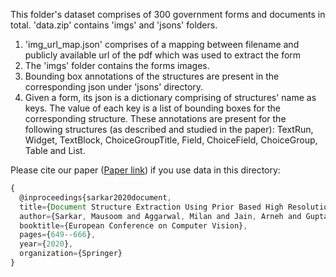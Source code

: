 This folder's dataset comprises of 300 government forms and documents in total. 'data.zip' contains 'imgs' and 'jsons' folders.

1. 'img_url_map.json' comprises of a mapping between filename and publicly available url of the pdf which was used to extract the form
2. The 'imgs' folder contains the forms images. 
3. Bounding box annotations of the structures are present in the corresponding json under 'jsons' directory.
4. Given a form, its json is a dictionary comprising of structures' name as keys. The value of each key is a list of bounding boxes for the corresponding structure.
These annotations are present for the following structures (as described and studied in the paper): TextRun, Widget, TextBlock, ChoiceGroupTitle, Field, ChoiceField, ChoiceGroup, Table and List.

Please cite our paper ([Paper link](https://www.ecva.net/papers/eccv_2020/papers_ECCV/papers/123730647.pdf)) if you use data in this directory:

```js
{
  @inproceedings{sarkar2020document,
  title={Document Structure Extraction Using Prior Based High Resolution Hierarchical Semantic Segmentation},
  author={Sarkar, Mausoom and Aggarwal, Milan and Jain, Arneh and Gupta, Hiresh and Krishnamurthy, Balaji},
  booktitle={European Conference on Computer Vision},
  pages={649--666},
  year={2020},
  organization={Springer}
}
```
